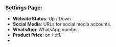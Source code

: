 ### Settings Page:
- **Website Status**: Up / Down
- **Social Media**: URLs for social media accounts.
- **WhatsApp**: WhatsApp number.
- **Product Price**: on / off.`
- 
